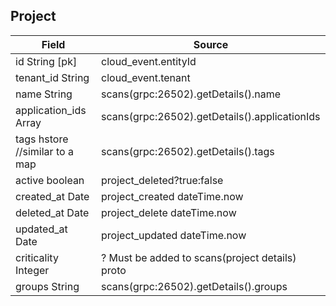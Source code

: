 ## Project

| Field                            | Source                                        |
| -------------------------------- | --------------------------------------------- |
|   id String [pk]                 | cloud_event.entityId                          |
|   tenant_id String               | cloud_event.tenant                            |
|   name String                    | scans(grpc:26502).getDetails().name           |
|   application_ids Array          | scans(grpc:26502).getDetails().applicationIds |
|   tags hstore //similar to a map | scans(grpc:26502).getDetails().tags           |
|   active boolean                 | project_deleted?true:false                    |
|   created_at Date                | project_created dateTime.now                  |
|   deleted_at Date                | project_delete dateTime.now                   |
|   updated_at Date                | project_updated dateTime.now                   |
|   criticality Integer            | ? Must be added to scans(project details) proto   |
|   groups String                  | scans(grpc:26502).getDetails().groups         |
